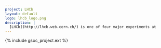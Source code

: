 ```yaml
---
project: LHCb
layout: default
logo: lhcb_logo.png
description: |
  [LHCb](http://lhcb.web.cern.ch/) is one of four major experiments at the Large HAdron Collider at CERN. Its purpose is to investigate the CP violations and to understand why there is matter in the World. This highly- customized spectrometer is used in the physics research beyond the Standard Model with high-precision measurements of particles produced in high-energy proton-proton collisions. Its current upgrade for Run 3 is widespread and involves supdetectors, data collection systems and analysis algorithms.
---
```


{% include gsoc_project.ext %}
